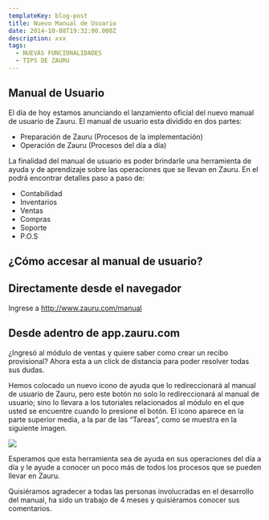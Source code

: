 ```yaml
---
templateKey: blog-post
title: Nuevo Manual de Usuario
date: 2014-10-08T19:32:00.000Z
description: xxx
tags:
  - NUEVAS FUNCIONALIDADES
  - TIPS DE ZAURU
---
```

## Manual de Usuario

El día de hoy estamos anunciando el lanzamiento oficial del nuevo manual de usuario de Zauru. El manual de usuario esta dividido en dos partes:

* Preparación de Zauru (Procesos de la implementación)
* Operación de Zauru (Procesos del día a día)

La finalidad del manual de usuario es poder brindarle una herramienta de ayuda y de aprendizaje sobre las operaciones que se llevan en Zauru. En el podrá encontrar detalles paso a paso de:

* Contabilidad
* Inventarios
* Ventas
* Compras
* Soporte
* P.O.S

## ¿Cómo accesar al manual de usuario?

## Directamente desde el navegador

Ingrese a http://www.zauru.com/manual

## Desde adentro de app.zauru.com

¿Ingresó al módulo de ventas y quiere saber como crear un recibo provisional? Ahora esta a un click de distancia para poder resolver todas sus dudas.

Hemos colocado un nuevo icono de ayuda que lo redireccionará al manual de usuario de Zauru, pero este botón no solo lo redireccionará al manual de usuario; sino lo llevara a  los tutoriales relacionados al módulo en el que usted se encuentre cuando lo presione el botón. El icono aparece en la parte superior media, a la par de las “Tareas”, como se muestra en la siguiente imagen.

![](/img/manual-de-us..jpg)

Esperamos que esta herramienta sea de ayuda en sus operaciones del día a día y le ayude a conocer un poco más de todos los procesos que se pueden llevar en Zauru.

Quisiéramos agradecer a todas las personas involucradas en el desarrollo del manual, ha sido un trabajo de 4 meses y quisiéramos conocer sus comentarios.
